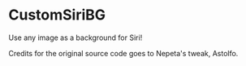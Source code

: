 # CustomSiriBG
Use any image as a background for Siri!

Credits for the original source code goes to Nepeta's tweak, Astolfo.
